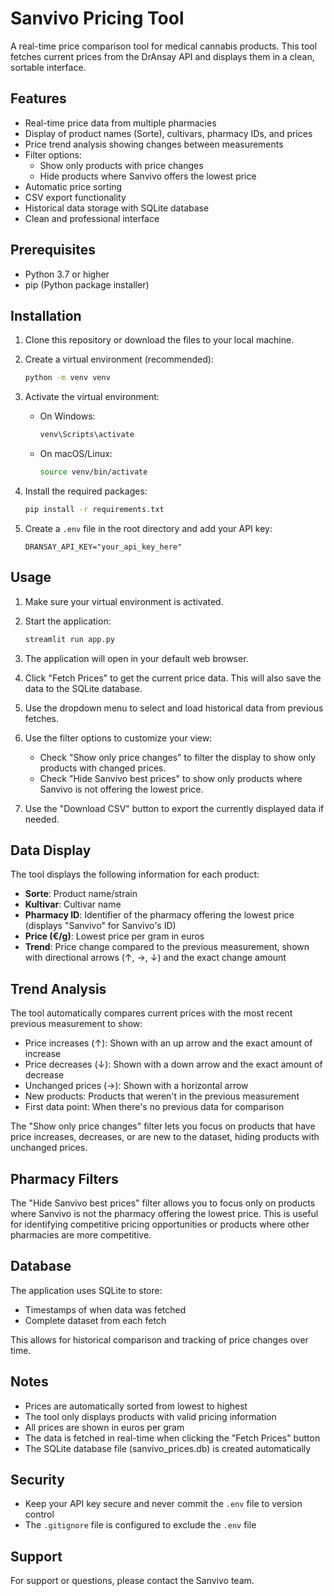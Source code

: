 # Sanvivo Pricing Tool

A real-time price comparison tool for medical cannabis products. This tool fetches current prices from the DrAnsay API and displays them in a clean, sortable interface.

## Features

- Real-time price data from multiple pharmacies
- Display of product names (Sorte), cultivars, pharmacy IDs, and prices
- Price trend analysis showing changes between measurements
- Filter options:
  - Show only products with price changes
  - Hide products where Sanvivo offers the lowest price
- Automatic price sorting
- CSV export functionality
- Historical data storage with SQLite database
- Clean and professional interface

## Prerequisites

- Python 3.7 or higher
- pip (Python package installer)

## Installation

1. Clone this repository or download the files to your local machine.

2. Create a virtual environment (recommended):
   ```bash
   python -m venv venv
   ```

3. Activate the virtual environment:
   - On Windows:
     ```bash
     venv\Scripts\activate
     ```
   - On macOS/Linux:
     ```bash
     source venv/bin/activate
     ```

4. Install the required packages:
   ```bash
   pip install -r requirements.txt
   ```

5. Create a `.env` file in the root directory and add your API key:
   ```
   DRANSAY_API_KEY="your_api_key_here"
   ```

## Usage

1. Make sure your virtual environment is activated.

2. Start the application:
   ```bash
   streamlit run app.py
   ```

3. The application will open in your default web browser.

4. Click "Fetch Prices" to get the current price data. This will also save the data to the SQLite database.

5. Use the dropdown menu to select and load historical data from previous fetches.

6. Use the filter options to customize your view:
   - Check "Show only price changes" to filter the display to show only products with changed prices.
   - Check "Hide Sanvivo best prices" to show only products where Sanvivo is not offering the lowest price.

7. Use the "Download CSV" button to export the currently displayed data if needed.

## Data Display

The tool displays the following information for each product:
- **Sorte**: Product name/strain
- **Kultivar**: Cultivar name
- **Pharmacy ID**: Identifier of the pharmacy offering the lowest price (displays "Sanvivo" for Sanvivo's ID)
- **Price (€/g)**: Lowest price per gram in euros
- **Trend**: Price change compared to the previous measurement, shown with directional arrows (↑, →, ↓) and the exact change amount

## Trend Analysis

The tool automatically compares current prices with the most recent previous measurement to show:
- Price increases (↑): Shown with an up arrow and the exact amount of increase
- Price decreases (↓): Shown with a down arrow and the exact amount of decrease
- Unchanged prices (→): Shown with a horizontal arrow
- New products: Products that weren't in the previous measurement
- First data point: When there's no previous data for comparison

The "Show only price changes" filter lets you focus on products that have price increases, decreases, or are new to the dataset, hiding products with unchanged prices.

## Pharmacy Filters

The "Hide Sanvivo best prices" filter allows you to focus only on products where Sanvivo is not the pharmacy offering the lowest price. This is useful for identifying competitive pricing opportunities or products where other pharmacies are more competitive.

## Database

The application uses SQLite to store:
- Timestamps of when data was fetched
- Complete dataset from each fetch

This allows for historical comparison and tracking of price changes over time.

## Notes

- Prices are automatically sorted from lowest to highest
- The tool only displays products with valid pricing information
- All prices are shown in euros per gram
- The data is fetched in real-time when clicking the "Fetch Prices" button
- The SQLite database file (sanvivo_prices.db) is created automatically

## Security

- Keep your API key secure and never commit the `.env` file to version control
- The `.gitignore` file is configured to exclude the `.env` file

## Support

For support or questions, please contact the Sanvivo team. 